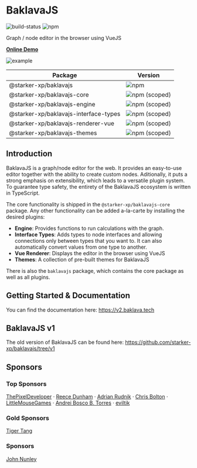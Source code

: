 # BaklavaJS

![build-status](https://github.com/starker-xp/baklavajs/actions/workflows/build.yml/badge.svg)
![npm](https://img.shields.io/npm/v/baklavajs.svg)

Graph / node editor in the browser using VueJS

**[Online Demo](https://codesandbox.io/s/baklavajs-v2-example-zpfkec?file=/src/App.vue)**

![example](docs/example.png)

| Package                               | Version                                                                                                   |
| ------------------------------------- | --------------------------------------------------------------------------------------------------------- |
| @starker-xp/baklavajs                 | ![npm](https://img.shields.io/npm/v/baklavajs.svg?style=flat-square)                                      |
| @starker-xp/baklavajs-core            | ![npm (scoped)](https://img.shields.io/npm/v/@starker-xp/baklavajs-core.svg?style=flat-square)            |
| @starker-xp/baklavajs-engine          | ![npm (scoped)](https://img.shields.io/npm/v/@starker-xp/baklavajs-engine.svg?style=flat-square)          |
| @starker-xp/baklavajs-interface-types | ![npm (scoped)](https://img.shields.io/npm/v/@starker-xp/baklavajs-interface-types.svg?style=flat-square) |
| @starker-xp/baklavajs-renderer-vue    | ![npm (scoped)](https://img.shields.io/npm/v/@starker-xp/baklavajs-renderer-vue.svg?style=flat-square)    |
| @starker-xp/baklavajs-themes          | ![npm (scoped)](https://img.shields.io/npm/v/@starker-xp/baklavajs-themes.svg?style=flat-square)          |

## Introduction

BaklavaJS is a graph/node editor for the web. It provides an easy-to-use editor together with the ability to create custom nodes. Aditionally, it puts a strong emphasis on extensibility, which leads to a versatile plugin system.
To guarantee type safety, the entirety of the BaklavaJS ecosystem is written in TypeScript.

The core functionality is shipped in the `@starker-xp/baklavajs-core` package. Any other functionality can be added a-la-carte by installing the desired plugins:

-   **Engine**: Provides functions to run calculations with the graph.
-   **Interface Types**: Adds types to node interfaces and allowing connections only between types that you want to. It can also automatically convert values from one type to another.
-   **Vue Renderer**: Displays the editor in the browser using VueJS
-   **Themes**: A collection of pre-built themes for BaklavaJS

There is also the `baklavajs` package, which contains the core package as well as all plugins.

## Getting Started & Documentation

You can find the documentation here: https://v2.baklava.tech

## BaklavaJS v1

The old version of BaklavaJS can be found here: https://github.com/starker-xp/baklavajs/tree/v1

## Sponsors

### Top Sponsors

<a href="https://github.com/ThePixelDeveloper">ThePixelDeveloper</a>&nbsp;&middot;
<a href="https://github.com/RDIL">Reece Dunham</a>&nbsp;&middot;
<a href="https://github.com/adrianrudnik">Adrian Rudnik</a>&nbsp;&middot;
<a href="https://github.com/yochrisbolton">Chris Bolton</a>&nbsp;&middot;
<a href="https://github.com/LittleMouseGames">LittleMouseGames</a>&nbsp;&middot;
<a href="https://github.com/andreibosco">Andrei Bosco B. Torres</a>&nbsp;&middot;
<a href="https://github.com/eviltik">eviltik</a>

### Gold Sponsors

<a href="https://github.com/TigerHix">Tiger Tang</a>

### Sponsors

<a href="https://github.com/notgull">John Nunley</a>
